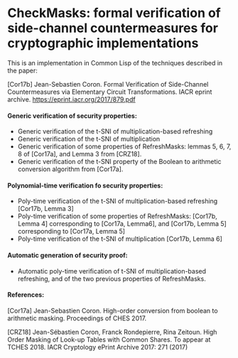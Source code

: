# CheckMasks: formal verification of side-channel countermeasures for cryptographic implementations

This is an implementation in Common Lisp of the techniques described in the paper:

[Cor17b] Jean-Sebastien Coron. Formal Verification of Side-Channel Countermeasures via Elementary Circuit Transformations. IACR eprint archive. https://eprint.iacr.org/2017/879.pdf

#### Generic verification of security properties:
* Generic verification of the t-SNI of multiplication-based refreshing
* Generic verification of the t-SNI of multiplication
* Generic verification of some properties of RefreshMasks: lemmas 5, 6, 7, 8 of [Cor17a], and Lemma 3 from [CRZ18].
* Generic verification of the t-SNI property of the Boolean to arithmetic conversion algorithm from [Cor17a].

#### Polynomial-time verification fo security properties:
* Poly-time verification of the t-SNI of multiplication-based refreshing [Cor17b, Lemma 3]
* Poly-time verification of some properties of RefreshMasks: [Cor17b, Lemma 4] corresponding to [Cor17a, Lemma6], and [Cor17b, Lemma 5] corresponding to [Cor17a, Lemma 5]
* Poly-time verification of the t-SNI of multiplication [Cor17b, Lemma 6]

#### Automatic generation of security proof:
* Automatic poly-time verification of t-SNI of multiplication-based refreshing, and of the two previous properties of RefreshMasks.

#### References:
[Cor17a] Jean-Sebastien Coron. High-order conversion from boolean to arithmetic masking. Proceedings of CHES 2017.

[CRZ18] Jean-Sébastien Coron, Franck Rondepierre, Rina Zeitoun. High Order Masking of Look-up Tables 
        with Common Shares. To appear at TCHES 2018. IACR Cryptology ePrint Archive 2017: 271 (2017)
